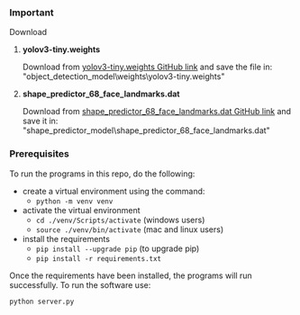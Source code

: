 ### Important

Download

1. **yolov3-tiny.weights**

   Download from [yolov3-tiny.weights GitHub link](https://github.com/smarthomefans/darknet-test/blob/master/yolov3-tiny.weights) and save the file in:  "object_detection_model\weights\yolov3-tiny.weights"

2. **shape_predictor_68_face_landmarks.dat**

   Download from [shape_predictor_68_face_landmarks.dat GitHub link](https://github.com/italojs/facial-landmarks-recognition/blob/master/shape_predictor_68_face_landmarks.dat) and save it in:  "shape_predictor_model\shape_predictor_68_face_landmarks.dat"

### Prerequisites
To run the programs in this repo, do the following:
- create a virtual environment using the command:
  - `python -m venv venv`
- activate the virtual environment
  - `cd ./venv/Scripts/activate` (windows users)
  - `source ./venv/bin/activate` (mac and linux users)
- install the requirements
  - `pip install --upgrade pip` (to upgrade pip)
  - `pip install -r requirements.txt`

Once the requirements have been installed, the programs will run successfully.
To run the software use: 
```python 
python server.py
```
